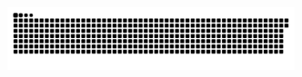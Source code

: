 <picture>
  <source media="(prefers-color-scheme: dark)" srcset="https://raw.githubusercontent.com/MarineHakobyan/MarineHakobyan/570c5621d1d30c0da0cf2e87a6bd437a7c436201/github-contribution-grid-snake-dark.svg" />
  <source media="(prefers-color-scheme: light)" srcset="https://raw.githubusercontent.com/MarineHakobyan/MarineHakobyan/570c5621d1d30c0da0cf2e87a6bd437a7c436201/github-contribution-grid-snake.svg" />
  <img alt="github-snake" src="https://raw.githubusercontent.com/MarineHakobyan/MarineHakobyan/570c5621d1d30c0da0cf2e87a6bd437a7c436201/github-contribution-grid-snake-dark.svg" />
</picture>
